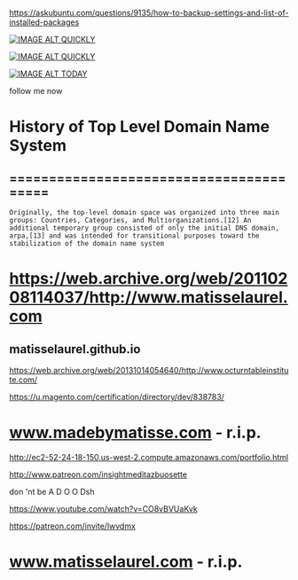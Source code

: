 https://askubuntu.com/questions/9135/how-to-backup-settings-and-list-of-installed-packages








[![IMAGE ALT QUICKLY](https://i.imgur.com/GFmbxMr.jpg)](https://www.youtube.com/watch?v=7f9NIOdiEEg)

[![IMAGE ALT QUICKLY](https://i.imgur.com/kAd8kFE.png)](https://www.youtube.com/watch?v=35es-h6xF-0)

[![IMAGE ALT TODAY](https://img.youtube.com/vi/UHmHQnwifRc/0.jpg)](https://www.youtube.com/watch?v=UHmHQnwifRc)

follow me now

# History of Top Level Domain Name System
## ========================================
    Originally, the top-level domain space was organized into three main groups: Countries, Categories, and Multiorganizations.[12] An additional temporary group consisted of only the initial DNS domain, arpa,[13] and was intended for transitional purposes toward the stabilization of the domain name system

# https://web.archive.org/web/20110208114037/http://www.matisselaurel.com
## matisselaurel.github.io

https://web.archive.org/web/20131014054640/http://www.octurntableinstitute.com/

https://u.magento.com/certification/directory/dev/838783/

# www.madebymatisse.com - r.i.p.
http://ec2-52-24-18-150.us-west-2.compute.amazonaws.com/portfolio.html

http://www.patreon.com/insightmeditazbuosette

don
'nt
be
A
D
O
O
Dsh

https://www.youtube.com/watch?v=CO8vBVUaKvk

https://patreon.com/invite/lwvdmx

# www.matisselaurel.com - r.i.p.
